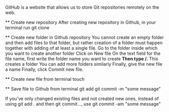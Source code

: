 GitHub is a website that allows us to store Git repositories remotely on the web.

** Create new repository
After creating new repository in Github, in your terminal
    run git clone <repository url>

** Create new folder in Github repository
You cannot create an empty folder and then add files to that folder, but rather creation of a folder must happen together with adding of at least a single file.
    Go to the folder inside which you want to create another folder
    Click on New file
    On the text field for the file name, first write the folder name you want to create
    <b>Then type /.</b> This creates a folder
    You can add more folders similarly
    Finally, give the new file a name
    Finally, click Commit new file.

** Create new file from terminal
touch <file name>

** Save file to Github from terminal
git add <new file name>
git commit -m "some message"

If you’ve only changed existing files and not created new ones, instead of using git add . and then git commit..., use
git commit -am "some message"
